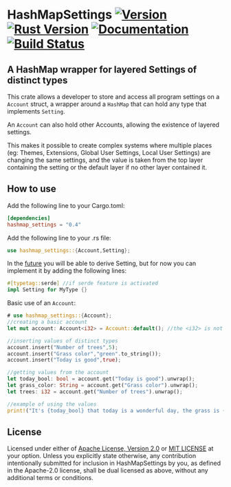 # HashMapSettings [![Version]][Crates.io] [![Rust Version]][Rust 1.76] [![Documentation]][Docs.rs] [![Build Status]][Actions]

[Version]: https://img.shields.io/crates/v/hashmap_settings.svg
[Crates.io]: https://crates.io/crates/hashmap_settings
[Documentation]: https://img.shields.io/docsrs/hashmap_settings/latest
[Docs.rs]: https://docs.rs/hashmap_settings
[Build Status]: https://img.shields.io/github/actions/workflow/status/OxidizedLoop/HashMapSettings/rust.yml
[Actions]: https://github.com/OxidizedLoop/HashMapSettings/actions
[Rust Version]: https://img.shields.io/badge/rust-1.76+-lightgray.svg
[Rust 1.76]: https://blog.rust-lang.org/2024/02/08/Rust-1.76.0.html

## **A HashMap wrapper for layered Settings of distinct types**

This crate allows a developer to store and access all program settings on a `Account` struct, a wrapper around a `HashMap` that can hold any type that implements `Setting`.

An `Account` can also hold other Accounts, allowing the existence of layered settings.

This makes it possible to create complex systems where multiple places (eg: Themes, Extensions, Global User Settings, Local User Settings) are changing the same settings, and the value is taken from the top layer containing the setting or the default layer if no other layer contained it.

## How to use

Add the following line to your Cargo.toml:

```toml
[dependencies]
hashmap_settings = "0.4"
```

Add the following line to your .rs file:

```rust
use hashmap_settings::{Account,Setting};
```

In the [future](https://github.com/OxidizedLoop/HashMapSettings/issues/1) you will be able to derive Setting, but for now you can implement it by adding the following lines:

```rust
#[typetag::serde] //if serde feature is activated
impl Setting for MyType {}
```

Basic use of an `Account`:

```rust
# use hashmap_settings::{Account};
//creating a basic account
let mut account: Account<i32> = Account::default(); //the <i32> is not relevant for this example 

//inserting values of distinct types
account.insert("Number of trees",5);
account.insert("Grass color","green".to_string());
account.insert("Today is good",true);

//getting values from the account 
let today_bool: bool = account.get("Today is good").unwrap();
let grass_color: String = account.get("Grass color").unwrap();
let trees: i32 = account.get("Number of trees").unwrap();

//example of using the values 
print!("It's {today_bool} that today is a wonderful day, the grass is {grass_color} and I can see {trees} trees in the distance");
```

## License

Licensed under either of [Apache License, Version 2.0](LICENSE-APACHE) or [MIT LICENSE](LICENSE-MIT) at your option.
Unless you explicitly state otherwise, any contribution intentionally submitted for inclusion in HashMapSettings by you, as defined in the Apache-2.0 license, shall be dual licensed as above, without any additional terms or conditions.
